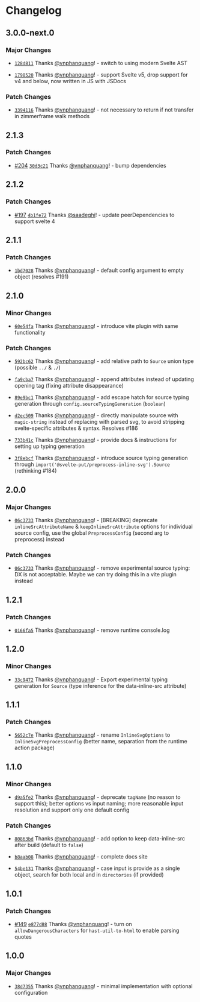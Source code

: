 # Changelog

## 3.0.0-next.0

### Major Changes

- [`128d811`](https://github.com/vnphanquang/svelte-put/commit/128d811ad97fe7d5871325f2a42f21eaf8586384) Thanks [@vnphanquang](https://github.com/vnphanquang)! - switch to using modern Svelte AST

- [`1798520`](https://github.com/vnphanquang/svelte-put/commit/17985200fa149cfae226462793ffe884e24f57fa) Thanks [@vnphanquang](https://github.com/vnphanquang)! - support Svelte v5, drop support for v4 and below, now written in JS with JSDocs

### Patch Changes

- [`3394116`](https://github.com/vnphanquang/svelte-put/commit/339411601892d99b2cbdc80a927d2056f79704ae) Thanks [@vnphanquang](https://github.com/vnphanquang)! - not necessary to return if not transfer in zimmerframe walk methods

## 2.1.3

### Patch Changes

- [#204](https://github.com/vnphanquang/svelte-put/pull/204) [`30d3c21`](https://github.com/vnphanquang/svelte-put/commit/30d3c2165afb7aae582a6d30396344dae19063bf) Thanks [@vnphanquang](https://github.com/vnphanquang)! - bump dependencies

## 2.1.2

### Patch Changes

- [#197](https://github.com/vnphanquang/svelte-put/pull/197) [`4b1fe72`](https://github.com/vnphanquang/svelte-put/commit/4b1fe7223895ce3022b58ef711487af60ba76a76) Thanks [@saadeghi](https://github.com/saadeghi)! - update peerDependencies to support svelte 4

## 2.1.1

### Patch Changes

- [`1bd7028`](https://github.com/vnphanquang/svelte-put/commit/1bd70281741ad393c3e8b99517e23b88ed4f76cf) Thanks [@vnphanquang](https://github.com/vnphanquang)! - default config argument to empty object (resolves #191)

## 2.1.0

### Minor Changes

- [`60e54fa`](https://github.com/vnphanquang/svelte-put/commit/60e54fafdc0e1e216e3934eeffb83b9dfdc1013b) Thanks [@vnphanquang](https://github.com/vnphanquang)! - introduce vite plugin with same functionality

### Patch Changes

- [`592bc62`](https://github.com/vnphanquang/svelte-put/commit/592bc62dc64a024d0c274c5616ee3222a47f2a05) Thanks [@vnphanquang](https://github.com/vnphanquang)! - add relative path to `Source` union type (possible `../` & `./`)

- [`fa9cba7`](https://github.com/vnphanquang/svelte-put/commit/fa9cba7d9b4923a356d9b1e4b593960a426be398) Thanks [@vnphanquang](https://github.com/vnphanquang)! - append attributes instead of updating opening tag (fixing attribute disappearance)

- [`89e9bc1`](https://github.com/vnphanquang/svelte-put/commit/89e9bc1091329b9d392e95a84263c253b85ab7df) Thanks [@vnphanquang](https://github.com/vnphanquang)! - add escape hatch for source typing generation through `config.sourceTypingGeneration` (`boolean`)

- [`d2ec509`](https://github.com/vnphanquang/svelte-put/commit/d2ec50934a5eb796599468a9bf686ed019c54e3a) Thanks [@vnphanquang](https://github.com/vnphanquang)! - directly manipulate source with `magic-string` instead of replacing with parsed svg, to avoid stripping svelte-specific attributes & syntax. Resolves #186

- [`733b41c`](https://github.com/vnphanquang/svelte-put/commit/733b41c2f3a66f409340621debf70582c399ccf5) Thanks [@vnphanquang](https://github.com/vnphanquang)! - provide docs & instructions for setting up typing generation

- [`3f8ebcf`](https://github.com/vnphanquang/svelte-put/commit/3f8ebcfb41d6a6c0d70303ccf6ce5db9d5110fc0) Thanks [@vnphanquang](https://github.com/vnphanquang)! - introduce source typing generation through `import('@svelte-put/preprocess-inline-svg').Source` (rethinking #184)

## 2.0.0

### Major Changes

- [`06c3733`](https://github.com/vnphanquang/svelte-put/commit/06c3733200c407b740d4d98212da1e7b95bc9120) Thanks [@vnphanquang](https://github.com/vnphanquang)! - [BREAKING] deprecate `inlineSrcAttributeName` & `keepInlineSrcAttribute` options for individual source config, use the global `PreprocessConfig` (second arg to preprocess) instead

### Patch Changes

- [`06c3733`](https://github.com/vnphanquang/svelte-put/commit/06c3733200c407b740d4d98212da1e7b95bc9120) Thanks [@vnphanquang](https://github.com/vnphanquang)! - remove experimental source typing: DX is not acceptable. Maybe we can try doing this in a vite plugin instead

## 1.2.1

### Patch Changes

- [`0166fa5`](https://github.com/vnphanquang/svelte-put/commit/0166fa5521c5c99054aa0415977892be6c16d9d3) Thanks [@vnphanquang](https://github.com/vnphanquang)! - remove runtime console.log

## 1.2.0

### Minor Changes

- [`33c9472`](https://github.com/vnphanquang/svelte-put/commit/33c94721534663754cf891aebf3c38c5bc539124) Thanks [@vnphanquang](https://github.com/vnphanquang)! - Export experimental typing generation for `Source` (type inference for the data-inline-src attribute)

## 1.1.1

### Patch Changes

- [`5652c7e`](https://github.com/vnphanquang/svelte-put/commit/5652c7e0c229639c5670db185ad11fb3ad2b8bf4) Thanks [@vnphanquang](https://github.com/vnphanquang)! - rename `InlineSvgOptions` to `InlineSvgPreprocessConfig` (better name, separation from the runtime action package)

## 1.1.0

### Minor Changes

- [`d9a5fe2`](https://github.com/vnphanquang/svelte-put/commit/d9a5fe2d78054fd60a711a489b4ad85461bdcc89) Thanks [@vnphanquang](https://github.com/vnphanquang)! - deprecate `tagName` (no reason to support this); better options vs input naming; more reasonable input resolution and support only one default config

### Patch Changes

- [`80863bd`](https://github.com/vnphanquang/svelte-put/commit/80863bd7a5f396162241bc442cf1cbadc4d7428e) Thanks [@vnphanquang](https://github.com/vnphanquang)! - add option to keep data-inline-src after build (default to `false`)

- [`b8aab08`](https://github.com/vnphanquang/svelte-put/commit/b8aab089301a7ff48d281b596334c46246cbfed4) Thanks [@vnphanquang](https://github.com/vnphanquang)! - complete docs site

- [`54be131`](https://github.com/vnphanquang/svelte-put/commit/54be131c9b2bd7adf3d207e0cb6152abf120d25e) Thanks [@vnphanquang](https://github.com/vnphanquang)! - case input is provide as a single object, search for both local and in `directories` (if provided)

## 1.0.1

### Patch Changes

- [#149](https://github.com/vnphanquang/svelte-put/pull/149) [`e877d88`](https://github.com/vnphanquang/svelte-put/commit/e877d8899f1bb0dc2ca309021610ddb23a73c1e0) Thanks [@vnphanquang](https://github.com/vnphanquang)! - turn on `allowDangerousCharacters` for `hast-util-to-html` to enable parsing quotes

## 1.0.0

### Major Changes

- [`38d7355`](https://github.com/vnphanquang/svelte-put/commit/38d73552a091f7161bcbfc820cb9050f770c7a05) Thanks [@vnphanquang](https://github.com/vnphanquang)! - minimal implementation with optional configuration
